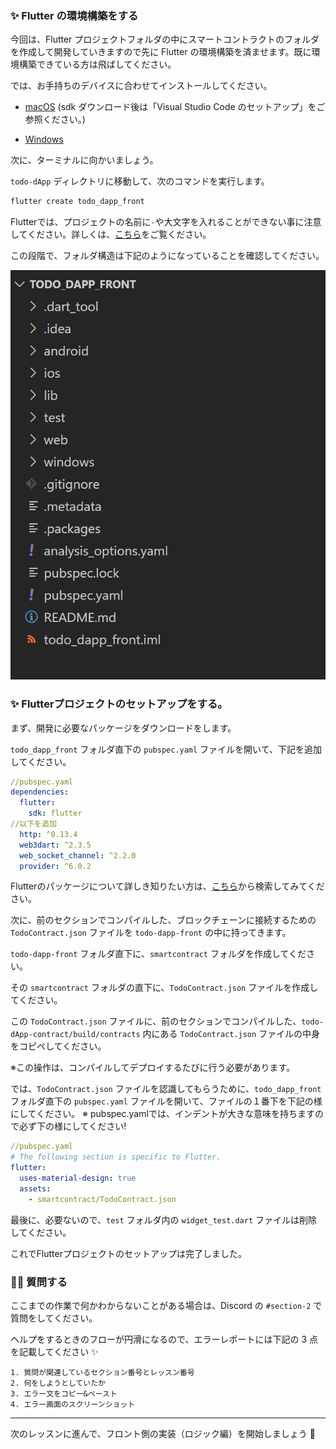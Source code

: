 ### ✨ Flutter の環境構築をする

今回は、Flutter プロジェクトフォルダの中にスマートコントラクトのフォルダを作成して開発していきますので先に Flutter の環境構築を済ませます。既に環境構築できている方は飛ばしてください。

では、お手持ちのデバイスに合わせてインストールしてください。

- [macOS](https://hara-chan.com/it/programming/how-to-setup-flutter/) (sdk ダウンロード後は「Visual Studio Code のセットアップ」をご参照ください。)

- [Windows](https://qiita.com/apricotcomic/items/7ff53950e10fcff212d2)

次に、ターミナルに向かいましょう。

`todo-dApp` ディレクトリに移動して、次のコマンドを実行します。

```bash
flutter create todo_dapp_front
```

Flutterでは、プロジェクトの名前に`-`や大文字を入れることができない事に注意してください。詳しくは、[こちら](https://dart.dev/tools/pub/pubspec#name)をご覧ください。

この段階で、フォルダ構造は下記のようになっていることを確認してください。

![](/public/images/203-Polygon-Mobile-dApp/section-2/2_1_01.png)

### ✨ Flutterプロジェクトのセットアップをする。

まず、開発に必要なパッケージをダウンロードをします。

`todo_dapp_front` フォルダ直下の `pubspec.yaml` ファイルを開いて、下記を追加してください。

```yaml
//pubspec.yaml
dependencies:
  flutter:
    sdk: flutter
//以下を追加
  http: ^0.13.4
  web3dart: ^2.3.5
  web_socket_channel: ^2.2.0
  provider: ^6.0.2
```

Flutterのパッケージについて詳しき知りたい方は、[こちら](https://pub.dev/)から検索してみてください。

次に、前のセクションでコンパイルした、ブロックチェーンに接続するための `TodoContract.json` ファイルを `todo-dapp-front` の中に持ってきます。

`todo-dapp-front` フォルダ直下に、`smartcontract` フォルダを作成してください。

その `smartcontract` フォルダの直下に、`TodoContract.json` ファイルを作成してください。

この `TodoContract.json` ファイルに、前のセクションでコンパイルした、`todo-dApp-contract/build/contracts` 内にある `TodoContract.json` ファイルの中身をコピペしてください。

※この操作は、コンパイルしてデプロイするたびに行う必要があります。

では、`TodoContract.json` ファイルを認識してもらうために、`todo_dapp_front` フォルダ直下の `pubspec.yaml` ファイルを開いて、ファイルの１番下を下記の様にしてください。
※ pubspec.yamlでは、インデントが大きな意味を持ちますので必ず下の様にしてください!

```yaml
//pubspec.yaml
# The following section is specific to Flutter.
flutter:
  uses-material-design: true
  assets:
    - smartcontract/TodoContract.json
```

最後に、必要ないので、`test` フォルダ内の `widget_test.dart` ファイルは削除してください。

これでFlutterプロジェクトのセットアップは完了しました。
### 🙋‍♂️ 質問する

ここまでの作業で何かわからないことがある場合は、Discord の `#section-2` で質問をしてください。

ヘルプをするときのフローが円滑になるので、エラーレポートには下記の 3 点を記載してください ✨

```
1. 質問が関連しているセクション番号とレッスン番号
2. 何をしようとしていたか
3. エラー文をコピー&ペースト
4. エラー画面のスクリーンショット
```

---

次のレッスンに進んで、フロント側の実装（ロジック編）を開始しましょう 🎉
